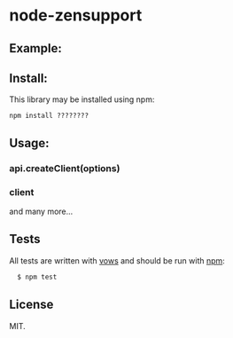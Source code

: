 # node-zensupport



## Example:



## Install:

This library may be installed using npm:

    npm install ????????

## Usage:


### api.createClient(options)



### client



and many more...

## Tests

All tests are written with [vows](http://vowsjs.org) and should be run with [npm](http://npmjs.org):

``` bash
  $ npm test
```

## License

MIT.
